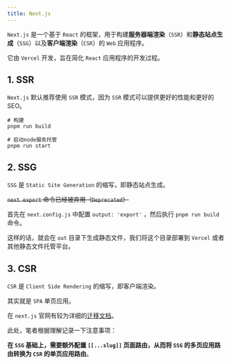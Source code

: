```yaml
---
title: Next.js
---
```


`Next.js` 是一个基于 `React` 的框架，用于构建**服务器端渲染**（`SSR`）和**静态站点生成**（`SSG`）以及**客户端渲染**（`CSR`）的 `Web` 应用程序。

它由 `Vercel` 开发，旨在简化 `React` 应用程序的开发过程。

## 1. SSR

`Next.js` 默认推荐使用 `SSR` 模式，因为 `SSR` 模式可以提供更好的性能和更好的 SEO。

```shell
# 构建
pnpm run build

# 启动node服务托管
pnpm run start
```

## 2. SSG

`SSG` 是 `Static Site Generation` 的缩写，即静态站点生成。

~~`next export` 命令已经被弃用（`Deprecated`）~~

首先在 `next.config.js` 中配置 `output: 'export'` ，然后执行 `pnpm run build` 命令。

这样的话，就会在 `out` 目录下生成静态文件，我们将这个目录部署到 `Vercel` 或者其他静态文件托管平台。

## 3. CSR

`CSR` 是 `Client Side Rendering` 的缩写，即客户端渲染。

其实就是 `SPA` 单页应用。

在 `next.js` 官网有较为详细的[迁移文档](https://nextjs.org/docs/app/guides/single-page-applications)。

此处，笔者根据理解记录一下注意事项：

**在 `SSG` 基础上，需要额外配置 `[[...slug]]` 页面路由，从而将 `SSG` 的多页应用路由转换为 `CSR` 的单页应用路由**。

